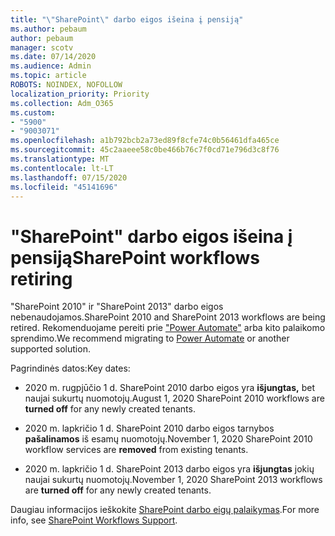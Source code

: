 ```yaml
---
title: "\"SharePoint\" darbo eigos išeina į pensiją"
ms.author: pebaum
author: pebaum
manager: scotv
ms.date: 07/14/2020
ms.audience: Admin
ms.topic: article
ROBOTS: NOINDEX, NOFOLLOW
localization_priority: Priority
ms.collection: Adm_O365
ms.custom:
- "5900"
- "9003071"
ms.openlocfilehash: a1b792bcb2a73ed89f8cfe74c0b56461dfa465ce
ms.sourcegitcommit: 45c2aaeee58c0be466b76c7f0cd71e796d3c8f76
ms.translationtype: MT
ms.contentlocale: lt-LT
ms.lasthandoff: 07/15/2020
ms.locfileid: "45141696"
---
```

# <a name="sharepoint-workflows-retiring"></a><span data-ttu-id="4db8c-102">"SharePoint" darbo eigos išeina į pensiją</span><span class="sxs-lookup"><span data-stu-id="4db8c-102">SharePoint workflows retiring</span></span>

<span data-ttu-id="4db8c-103">"SharePoint 2010" ir "SharePoint 2013" darbo eigos nebenaudojamos.</span><span class="sxs-lookup"><span data-stu-id="4db8c-103">SharePoint 2010 and SharePoint 2013 workflows are being retired.</span></span> <span data-ttu-id="4db8c-104">Rekomenduojame pereiti prie ["Power Automate"](https://docs.microsoft.com/power-automate/getting-started) arba kito palaikomo sprendimo.</span><span class="sxs-lookup"><span data-stu-id="4db8c-104">We recommend migrating to [Power Automate](https://docs.microsoft.com/power-automate/getting-started) or another supported solution.</span></span> 

<span data-ttu-id="4db8c-105">Pagrindinės datos:</span><span class="sxs-lookup"><span data-stu-id="4db8c-105">Key dates:</span></span>

- <span data-ttu-id="4db8c-106">2020 m. rugpjūčio 1 d. SharePoint 2010 darbo eigos yra **išjungtas,** bet naujai sukurtų nuomotojų.</span><span class="sxs-lookup"><span data-stu-id="4db8c-106">August 1, 2020 SharePoint 2010 workflows are **turned off** for any newly created tenants.</span></span>

- <span data-ttu-id="4db8c-107">2020 m. lapkričio 1 d. SharePoint 2010 darbo eigos tarnybos **pašalinamos** iš esamų nuomotojų.</span><span class="sxs-lookup"><span data-stu-id="4db8c-107">November 1, 2020 SharePoint 2010 workflow services are **removed** from existing tenants.</span></span>

- <span data-ttu-id="4db8c-108">2020 m. lapkričio 1 d. SharePoint 2013 darbo eigos yra **išjungtas** jokių naujai sukurtų nuomotojų.</span><span class="sxs-lookup"><span data-stu-id="4db8c-108">November 1, 2020 SharePoint 2013 workflows are **turned off** for any newly created tenants.</span></span>

<span data-ttu-id="4db8c-109">Daugiau informacijos ieškokite [SharePoint darbo eigų palaikymas](https://aka.ms/sp-workflows-support).</span><span class="sxs-lookup"><span data-stu-id="4db8c-109">For more info, see [SharePoint Workflows Support](https://aka.ms/sp-workflows-support).</span></span>